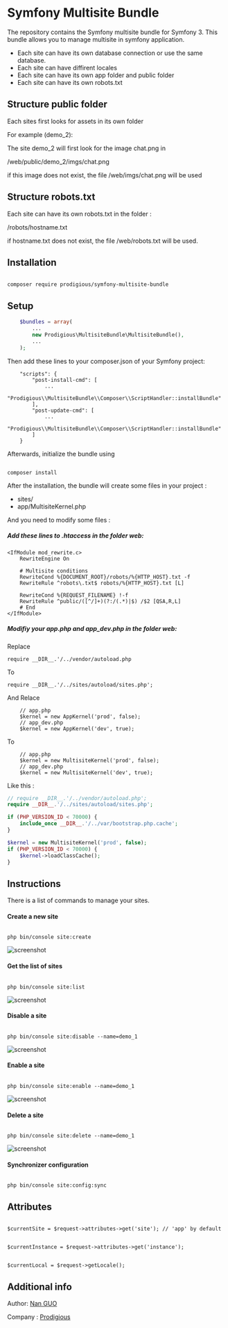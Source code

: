 Symfony Multisite Bundle
======================

The repository contains the Symfony multisite bundle for Symfony 3. 
This bundle allows you to manage multisite in symfony application.


- Each site can have its own database connection or use the same database.
- Each site can have diffirent locales
- Each site can have its own app folder and public folder
- Each site can have its own robots.txt

## Structure public folder

Each sites first looks for assets in its own folder

For example (demo_2): 

The site demo_2 will first look for the image chat.png in

/web/public/demo_2/imgs/chat.png

if this image does not exist, the file /web/imgs/chat.png will be used

## Structure robots.txt

Each site can have its own robots.txt in the folder :

/robots/hostname.txt

if hostname.txt does not exist, the file /web/robots.txt will be used.

## Installation

```

composer require prodigious/symfony-multisite-bundle

```

## Setup

```php
    $bundles = array(
        ...
        new Prodigious\MultisiteBundle\MultisiteBundle(),
        ...
    );
```

Then add these lines to your composer.json of your Symfony project:

```
    "scripts": {
        "post-install-cmd": [
            ...
            "Prodigious\\MultisiteBundle\\Composer\\ScriptHandler::installBundle"
        ],
        "post-update-cmd": [
            ...
            "Prodigious\\MultisiteBundle\\Composer\\ScriptHandler::installBundle"
        ]
    }
```

Afterwards, initialize the bundle using

```

composer install

```

After the installation, the bundle will create some files in your project :

- sites/
- app/MultisiteKernel.php

And you need to modify some files :

##### Add these lines to .htaccess in the folder web:

```
<IfModule mod_rewrite.c>
    RewriteEngine On
    
    # Multisite conditions
    RewriteCond %{DOCUMENT_ROOT}/robots/%{HTTP_HOST}.txt -f
    RewriteRule ^robots\.txt$ robots/%{HTTP_HOST}.txt [L]

    RewriteCond %{REQUEST_FILENAME} !-f
    RewriteRule ^public/([^/]+)(?:/(.*)|$) /$2 [QSA,R,L]
    # End
</IfModule>
```

##### Modifiy your app.php and app_dev.php in the folder web:

Replace
```
require __DIR__.'/../vendor/autoload.php
```
To
```
require __DIR__.'/../sites/autoload/sites.php';
```

And Relace

```
    // app.php
    $kernel = new AppKernel('prod', false);
    // app_dev.php
    $kernel = new AppKernel('dev', true);
```

To

```
    // app.php
    $kernel = new MultisiteKernel('prod', false);
    // app_dev.php
    $kernel = new MultisiteKernel('dev', true);
```

Like this :

```php
// require __DIR__.'/../vendor/autoload.php';
require __DIR__.'/../sites/autoload/sites.php';

if (PHP_VERSION_ID < 70000) {
    include_once __DIR__.'/../var/bootstrap.php.cache';
}

$kernel = new MultisiteKernel('prod', false);
if (PHP_VERSION_ID < 70000) {
    $kernel->loadClassCache();
}
```

## Instructions

There is a list of commands to manage your sites.


#### Create a new site

```

php bin/console site:create

```
![screenshot](https://github.com/nan-guo/Symfony-Multisite-Bundle/blob/master/Resources/public/imgs/screenshot-1.png)

#### Get the list of sites

```

php bin/console site:list

```
![screenshot](https://github.com/nan-guo/Symfony-Multisite-Bundle/blob/master/Resources/public/imgs/screenshot-2.png)

#### Disable a site

```

php bin/console site:disable --name=demo_1

```
![screenshot](https://github.com/nan-guo/Symfony-Multisite-Bundle/blob/master/Resources/public/imgs/screenshot-3.png)

#### Enable a site

```

php bin/console site:enable --name=demo_1

```
![screenshot](https://github.com/nan-guo/Symfony-Multisite-Bundle/blob/master/Resources/public/imgs/screenshot-4.png)

#### Delete a site

```

php bin/console site:delete --name=demo_1

```
![screenshot](https://github.com/nan-guo/Symfony-Multisite-Bundle/blob/master/Resources/public/imgs/screenshot-5.png)

#### Synchronizer configuration

```

php bin/console site:config:sync

```

## Attributes

```

$currentSite = $request->attributes->get('site'); // 'app' by default

```

```

$currentInstance = $request->attributes->get('instance');

```

```

$currentLocal = $request->getLocale();

```



## Additional info
Author: [Nan GUO](https://github.com/nan-guo/)
 
Company : [Prodigious](http://www.prodigious.com/)
